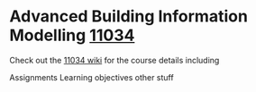 # Advanced Building Information Modelling [11034](https://kurser.dtu.dk/course/2021-2022/11034)

Check out the [11034 wiki](https://github.com/DTU-Byg/11034/wiki/0.-Introduction) for the course details including

Assignments
Learning objectives
other stuff
